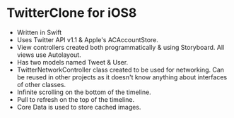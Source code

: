 TwitterClone for iOS8
============
- Written in Swift
- Uses Twitter API v1.1 & Apple's ACAccountStore.
- View controllers created both programmatically & using Storyboard. All views use Autolayout.
- Has two models named Tweet & User.
- TwitterNetworkController class created to be used for networking. Can be reused in other projects as it doesn't know anything about interfaces of other classes.
- Infinite scrolling on the bottom of the timeline.
- Pull to refresh on the top of the timeline.
- Core Data is used to store cached images.
